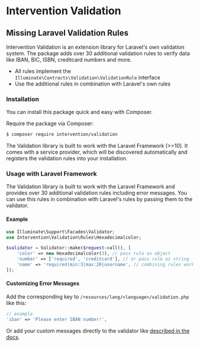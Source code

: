 # Intervention Validation
## Missing Laravel Validation Rules

Intervention Validation is an extension library for Laravel's own validation
system. The package adds over 30 additional validation rules to verify data
like IBAN, BIC, ISBN, creditcard numbers and more.

- All rules implement the `Illuminate\Contracts\Validation\ValidationRule` interface
- Use the additional rules in combination with Laravel's own rules

### Installation

You can install this package quick and easy with Composer.

Require the package via Composer:

```bash
$ composer require intervention/validation
```

The Validation library is built to work with the Laravel Framework (>=10). It
comes with a service provider, which will be discovered automatically and
registers the validation rules into your installation.

### Usage with Laravel Framework

The Validation library is built to work with the Laravel Framework and provides
over 30 additional validation rules including error messages. You can use this
rules in combination with Laravel's rules by passing them to the validator.

#### Example

```php
use Illuminate\Support\Facades\Validator;
use Intervention\Validation\Rules\Hexadecimalcolor;

$validator = Validator::make($request->all(), [
    'color' => new Hexadecimalcolor(3), // pass rule as object
    'number' => ['required', 'creditcard'], // or pass rule as string
    'name' => 'required|min:3|max:20|username', // combining rules works as well
]);
```

#### Customizing Error Messages

Add the corresponding key to `/resources/lang/<language>/validation.php` like this:

```php
// example
'iban' => 'Please enter IBAN number!',
```

Or add your custom messages directly to the validator like [described in the docs](https://laravel.com/docs/10.x/validation#manual-customizing-the-error-messages).
